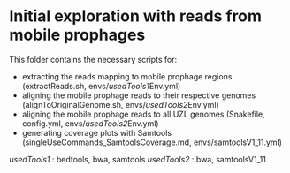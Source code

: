 # Initial exploration with reads from mobile prophages

This folder contains the necessary scripts for:
- extracting the reads mapping to mobile prophage regions (extractReads.sh, envs/*usedTools1*Env.yml)
- aligning the mobile prophage reads to their respective genomes (alignToOriginalGenome.sh, envs/*usedTools2*Env.yml)
- aligning the mobile prophage reads to all UZL genomes (Snakefile, config.yml, envs/*usedTools2*Env.yml)
- generating coverage plots with Samtools (singleUseCommands_SamtoolsCoverage.md, envs/samtoolsV1_11.yml)

*usedTools1* : bedtools, bwa, samtools
*usedTools2* : bwa, samtoolsV1_11


